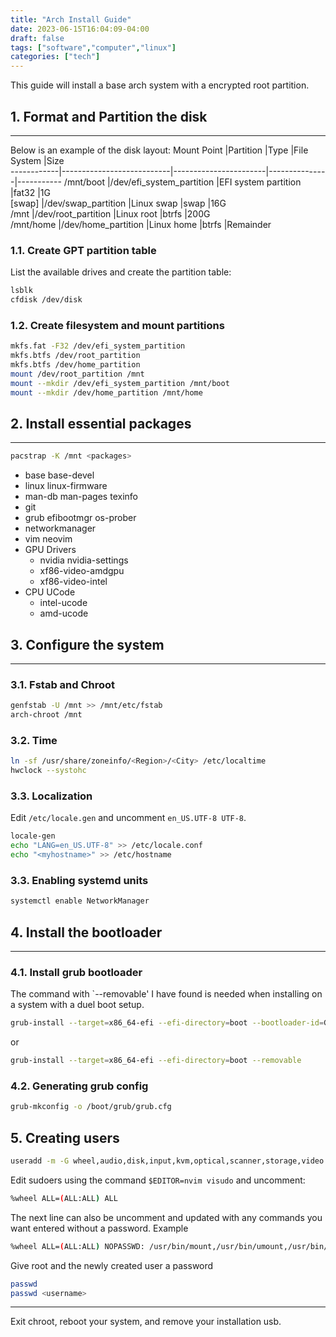 ```yaml
---
title: "Arch Install Guide"
date: 2023-06-15T16:04:09-04:00
draft: false
tags: ["software","computer","linux"]
categories: ["tech"]
---
```


This guide will install a base arch system with a encrypted root partition.

## 1. Format and Partition the disk
---
Below is an example of the disk layout:
Mount Point	|Partition	                |Type				    |File System	|Size		
------------|---------------------------|-----------------------|---------------|-----------
/mnt/boot   |/dev/efi_system_partition	|EFI system partition	|fat32			|1G			
[swap]		|/dev/swap_partition	    |Linux swap	            |swap			|16G		
/mnt		|/dev/root_partition	    |Linux root	            |btrfs			|200G		
/mnt/home	|/dev/home_partition	    |Linux home	            |btrfs			|Remainder	

### 1.1. Create GPT partition table
List the available drives and create the partition table:
```bash
lsblk
cfdisk /dev/disk
```


### 1.2. Create filesystem and mount partitions
```bash
mkfs.fat -F32 /dev/efi_system_partition
mkfs.btfs /dev/root_partition
mkfs.btfs /dev/home_partition
mount /dev/root_partition /mnt
mount --mkdir /dev/efi_system_partition /mnt/boot
mount --mkdir /dev/home_partition /mnt/home
```


## 2. Install essential packages
---
```bash
pacstrap -K /mnt <packages>
```
- base base-devel
- linux linux-firmware
- man-db man-pages texinfo
- git
- grub efibootmgr os-prober
- networkmanager
- vim neovim
- GPU Drivers
    - nvidia nvidia-settings
    - xf86-video-amdgpu
    - xf86-video-intel
- CPU UCode
    - intel-ucode
    - amd-ucode


## 3. Configure the system
---
### 3.1. Fstab and Chroot
```bash
genfstab -U /mnt >> /mnt/etc/fstab
arch-chroot /mnt
```

### 3.2. Time
```bash
ln -sf /usr/share/zoneinfo/<Region>/<City> /etc/localtime
hwclock --systohc
```

### 3.3. Localization
Edit `/etc/locale.gen` and uncomment `en_US.UTF-8 UTF-8`.
```bash
locale-gen
echo "LANG=en_US.UTF-8" >> /etc/locale.conf
echo "<myhostname>" >> /etc/hostname
```

### 3.3. Enabling systemd units
```bash
systemctl enable NetworkManager
```

## 4. Install the bootloader
---
### 4.1. Install grub bootloader
The command with `--removable' I have found is needed when installing on a system with a duel boot setup.
```bash
grub-install --target=x86_64-efi --efi-directory=boot --bootloader-id=GRUB
```
or
```bash
grub-install --target=x86_64-efi --efi-directory=boot --removable
```

### 4.2. Generating grub config
```bash
grub-mkconfig -o /boot/grub/grub.cfg
```

## 5. Creating users
```bash
useradd -m -G wheel,audio,disk,input,kvm,optical,scanner,storage,video <username>
```
Edit sudoers using the command `$EDITOR=nvim visudo` and uncomment:
```bash
%wheel ALL=(ALL:ALL) ALL
```

The next line can also be uncomment and updated with any commands you want
entered without a password.
Example
```bash
%wheel ALL=(ALL:ALL) NOPASSWD: /usr/bin/mount,/usr/bin/umount,/usr/bin/pacman
```

Give root and the newly created user a password
```bash
passwd
passwd <username>
```
---
Exit chroot, reboot your system, and remove your installation usb.  

